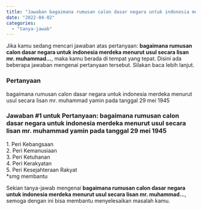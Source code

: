 ```yaml
---
title: "Jawaban bagaimana rumusan calon dasar negara untuk indonesia merdeka menurut usul secara lisan mr. muhammad..."
date: "2022-04-02"
categories: 
  - "tanya-jawab"
---
```


Jika kamu sedang mencari jawaban atas pertanyaan: **bagaimana rumusan calon dasar negara untuk indonesia merdeka menurut usul secara lisan mr. muhammad...**, maka kamu berada di tempat yang tepat. Disini ada beberapa jawaban mengenai pertanyaan tersebut. Silakan baca lebih lanjut.

### Pertanyaan

bagaimana rumusan calon dasar negara untuk indonesia merdeka menurut usul secara lisan mr. muhammad yamin pada tanggal 29 mei 1945

### Jawaban #1 untuk Pertanyaan: bagaimana rumusan calon dasar negara untuk indonesia merdeka menurut usul secara lisan mr. muhammad yamin pada tanggal 29 mei 1945

1\. Peri Kebangsaan  
2\. Peri Kemanusiaan  
3\. Peri Ketuhanan  
4\. Peri Kerakyatan  
5\. Peri Kesejahteraan Rakyat  
\*smg membantu

Sekian tanya-jawab mengenai **bagaimana rumusan calon dasar negara untuk indonesia merdeka menurut usul secara lisan mr. muhammad...**, semoga dengan ini bisa membantu menyelesaikan masalah kamu.

